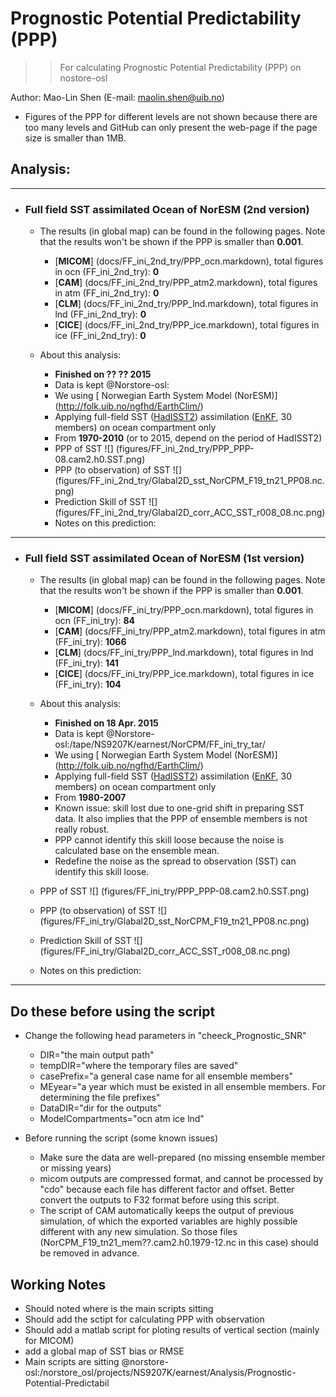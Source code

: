 
Prognostic Potential Predictability (PPP)
==========
>> For calculating Prognostic Potential Predictability (PPP) on nostore-osl 

Author: Mao-Lin Shen (E-mail: maolin.shen@uib.no)

  * Figures of the PPP for different levels are not shown because there are too many levels and GitHub can only present the web-page if the page size is smaller than 1MB.


## Analysis:

--------------------------------------
* ### Full field SST assimilated Ocean of NorESM (2nd version)

  * The results (in global map) can be found in the following pages. Note that the results won't be shown if the PPP is smaller than __0.001__.

    * [__MICOM__] (docs/FF_ini_2nd_try/PPP_ocn.markdown), total figures in ocn (FF_ini_2nd_try): __0__
    * [__CAM__] (docs/FF_ini_2nd_try/PPP_atm2.markdown), total figures in atm (FF_ini_2nd_try): __0__
    * [__CLM__] (docs/FF_ini_2nd_try/PPP_lnd.markdown), total figures in lnd (FF_ini_2nd_try): __0__
    * [__CICE__] (docs/FF_ini_2nd_try/PPP_ice.markdown), total figures in ice (FF_ini_2nd_try): __0__

  * About this analysis:
    * __Finished on ?? ?? 2015__
    * Data is kept @Norstore-osl:
    * We using [ Norwegian Earth System Model (NorESM)] (http://folk.uib.no/ngfhd/EarthClim/)
    * Applying full-field SST ([HadISST2](http://www.metoffice.gov.uk/hadobs/hadisst2/)) assimilation ([EnKF](http://enkf.nersc.no/), 30 members) on ocean compartment only
    * From __1970-2010__ (or to 2015, depend on the period of HadISST2)
    * PPP of SST ![] (figures/FF_ini_2nd_try/PPP_PPP-08.cam2.h0.SST.png)
    * PPP (to observation) of SST ![] (figures/FF_ini_2nd_try/Glabal2D_sst_NorCPM_F19_tn21_PP08.nc.png)
    * Prediction Skill of SST ![] (figures/FF_ini_2nd_try/Glabal2D_corr_ACC_SST_r008_08.nc.png)
    * Notes on this prediction:

--------------------------------------
* ### Full field SST assimilated Ocean of NorESM (1st version)

  * The results (in global map) can be found in the following pages. Note that the results won't be shown if the PPP is smaller than __0.001__.

    * [__MICOM__] (docs/FF_ini_try/PPP_ocn.markdown), total figures in ocn (FF_ini_try): __84__
    * [__CAM__] (docs/FF_ini_try/PPP_atm2.markdown), total figures in atm (FF_ini_try): __1066__
    * [__CLM__] (docs/FF_ini_try/PPP_lnd.markdown), total figures in lnd (FF_ini_try): __141__
    * [__CICE__] (docs/FF_ini_try/PPP_ice.markdown), total figures in ice (FF_ini_try): __104__

  * About this analysis:
    * __Finished on 18 Apr. 2015__
    * Data is kept @Norstore-osl:/tape/NS9207K/earnest/NorCPM/FF_ini_try_tar/
    * We using [ Norwegian Earth System Model (NorESM)] (http://folk.uib.no/ngfhd/EarthClim/)
    * Applying full-field SST ([HadISST2](http://www.metoffice.gov.uk/hadobs/hadisst2/)) assimilation ([EnKF](http://enkf.nersc.no/), 30 members) on ocean compartment only
    * From __1980-2007__
    * Known issue: skill lost due to one-grid shift in preparing SST data. It also implies that the PPP of ensemble members is not really robust. 
    * PPP cannot identify this skill loose because the noise is calculated base on the ensemble mean. 
    * Redefine the noise as the spread to observation (SST) can identify this skill loose. 
   * PPP of SST ![] (figures/FF_ini_try/PPP_PPP-08.cam2.h0.SST.png)
   * PPP (to observation) of SST ![] (figures/FF_ini_try/Glabal2D_sst_NorCPM_F19_tn21_PP08.nc.png)
   * Prediction Skill of SST ![] (figures/FF_ini_try/Glabal2D_corr_ACC_SST_r008_08.nc.png)
   * Notes on this prediction:

------------------
## Do these before using the script ##

* Change the following head parameters in "cheeck_Prognostic_SNR"
  * DIR="the main output path"
  * tempDIR="where the temporary files are saved"
  * casePrefix="a general case name for all ensemble members" 
  * MEyear="a year which must be existed in all ensemble members. For determining the file prefixes" 
  * DataDIR="dir for the outputs"
  * ModelCompartments="ocn atm ice lnd"

* Before running the script (some known issues)
  * Make sure the data are well-prepared (no missing ensemble member or missing years)
  * micom outputs are compressed format, and cannot be processed by "cdo" because each file has different factor and offset. Better convert the outputs to F32 format before using this script.
  * The script of CAM automatically keeps the output of previous simulation, of which the exported variables are highly possible different with any new simulation. So those files (NorCPM_F19_tn21_mem??.cam2.h0.1979-12.nc in this case) should be removed in advance.   


## Working Notes

  * Should noted where is the main scripts sitting
  * Should add the sctipt for calculating PPP with observation
  * Should add a matlab script for ploting results of vertical section (mainly for MICOM)
  * add a global map of SST bias or RMSE
  * Main scripts are sitting @norstore-osl:/norstore_osl/projects/NS9207K/earnest/Analysis/Prognostic-Potential-Predictabil


